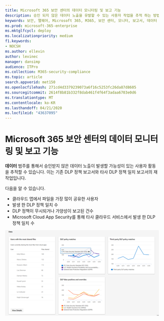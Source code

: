 ```yaml
---
title: Microsoft 365 보안 센터의 데이터 모니터링 및 보고 기능
description: 승인 되지 않은 데이터 노출을 유발할 수 있는 사용자 작업을 추적 하는 방법에 대해 설명 합니다.
keywords: 보안, 맬웨어, Microsoft 365, M365, 보안 센터, 모니터, 보고서, 데이터
ms.prod: microsoft-365-enterprise
ms.mktglfcycl: deploy
ms.localizationpriority: medium
f1.keywords:
- NOCSH
ms.author: ellevin
author: levinec
manager: dansimp
audience: ITPro
ms.collection: M365-security-compliance
ms.topic: article
search.appverid: met150
ms.openlocfilehash: 271cd4d3379239073a6f16c5253fc26da87d8605
ms.sourcegitcommit: 2614f8b81b332f8dab461f4f64f3adaa6703e0d6
ms.translationtype: MT
ms.contentlocale: ko-KR
ms.lasthandoff: 04/21/2020
ms.locfileid: "43637095"
---
```

# <a name="data-monitoring-and-reporting-in-the-microsoft-365-security-center"></a>Microsoft 365 보안 센터의 데이터 모니터링 및 보고 기능

**데이터** 범주를 통해서 승인받지 않은 데이터 노출이 발생할 가능성이 있는 사용자 활동을 추적할 수 있습니다. 이는 기존 DLP 정책 보고서와 타사 DLP 정책 일치 보고서의 재작업입니다.

다음을 알 수 있습니다.

* 클라우드 앱에서 파일을 가장 많이 공유한 사용자
* 발생 한 DLP 정책 일치 수
* DLP 정책이 무시되거나 가양성이 보고된 건수
* Microsoft Cloud App Security를 통해 타사 클라우드 서비스에서 발생 한 DLP 정책 일치 수

![보고서의 데이터 범주 페이지](../../media/data.png)
